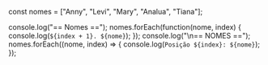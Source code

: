 const nomes = ["Anny", "Levi", "Mary", "Analua", "Tiana"];

console.log("== Nomes ==");
nomes.forEach(function(nome, index) {
    console.log(`${index + 1}. ${nome}`);
});
console.log("\n== NOMES ==");
nomes.forEach((nome, index) => {
    console.log(`Posição ${index}: ${nome}`);
});
